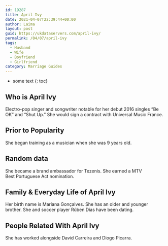 ```yaml
---
id: 19287
title: April Ivy
date: 2021-04-07T22:39:44+00:00
author: Laima
layout: post
guid: https://ukdataservers.com/april-ivy/
permalink: /04/07/april-ivy
tags:
  - Husband
  - Wife
  - Boyfriend
  - Girlfriend
category: Marriage Guides
---
```


* some text
{: toc}


## Who is April Ivy
                  
                  
                  
Electro-pop singer and songwriter notable for her debut 2016 singles &#8220;Be OK&#8221; and &#8220;Shut Up.&#8221; She would sign a contract with Universal Music France.
                  
              
            
              
            
                
                
                
## Prior to Popularity
                  
                  
                  
She began training as a musician when she was 9 years old.
                  
              
            
              
            
                
                
                
## Random data
                  
                  
                  
She became a brand ambassador for Tezenis. She earned a MTV Best Portuguese Act nomination.
                  
              
            
              
            
                
                
                
## Family & Everyday Life of April Ivy
                  
                  
                  
Her birth name is Mariana Gonçalves. She has an older and younger brother. She and soccer player Rúben Dias have been dating.
                  
              
            
              
            
                
                
                
## People Related With April Ivy
                  
                  
                  
She has worked alongside David Carreira and Diogo Picarra.
                  
              
            
              
            
                
              
            
              
              
            
            
              
            
          
          
          